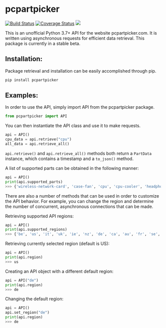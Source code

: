 # pcpartpicker

[![Build Status](https://travis-ci.org/JonathanVusich/pcpartpicker.svg?branch=master)](https://travis-ci.org/JonathanVusich/pcpartpicker)
[![Coverage Status](https://coveralls.io/repos/github/JonathanVusich/pcpartpicker/badge.svg?branch=master&kill_cache=1)](https://coveralls.io/github/JonathanVusich/pcpartpicker?branch=master&kill_cache=1)
![](https://img.shields.io/pypi/dm/pcpartpicker.svg)

This is an unofficial Python 3.7+ API for the website pcpartpicker.com.
It is written using asynchronous requests for efficient data retrieval. 
This package is currently in a stable beta.

## Installation:
Package retrieval and installation can be easily accomplished through pip.
```python
pip install pcpartpicker
```

## Examples:
In order to use the API, simply import API from the pcpartpicker package.
```python
from pcpartpicker import API
```
You can then instantiate the API class and use it to make requests.
```python
api = API()
cpu_data = api.retrieve("cpu")
all_data = api.retrieve_all()
```
`api.retrieve()` and `api.retrieve_all()` methods both return a `PartData` instance, which contains a timestamp and a `to_json()` method. 

A list of supported parts can be obtained in the following manner:
```python
api = API()
print(api.supported_parts)
>>> {'wireless-network-card', 'case-fan', 'cpu', 'cpu-cooler', 'headphones', 'motherboard', 'monitor', 'internal-hard-drive', 'external-hard-drive', 'ups', 'fan-controller', 'case', 'keyboard', 'mouse', 'wired-network-card', 'sound-card', 'video-card', 'speakers', 'optical-drive', 'power-supply', 'thermal-paste', 'memory'}
```

There are also a number of methods that can be used in order to customize the API behavior.
For example, you can change the region and determine the number of concurrent, asynchronous connections
that can be made.

Retrieving supported API regions:
```python
api = API()
print(api.supported_regions)
>>> {'be', 'us', 'it', 'uk', 'ie', 'nz', 'de', 'ca', 'au', 'fr', 'se', 'es', 'in'}
```

Retrieving currently selected region (default is US):
```python
api = API()
print(api.region)
>>> us
```

Creating an API object with a different default region:
```python
api = API("de")
print(api.region)
>>> de
```

Changing the default region:
```python
api = API()
api.set_region("de")
print(api.region)
>>> de
```

